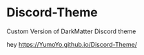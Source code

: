 # Discord-Theme
Custom Version of DarkMatter Discord theme


hey   https://YumoYo.github.io/Discord-Theme/
